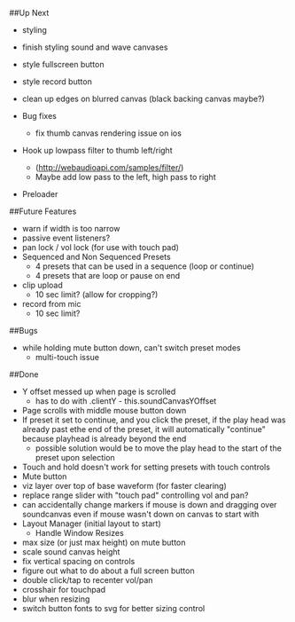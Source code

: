 ##Up Next
* styling
 * finish styling sound and wave canvases
 * style fullscreen button
 * style record button
 * clean up edges on blurred canvas (black backing canvas maybe?)
  
* Bug fixes
  * fix thumb canvas rendering issue on ios
* Hook up lowpass filter to thumb left/right
  * (http://webaudioapi.com/samples/filter/)
  * Maybe add low pass to the left, high pass to right
* Preloader

##Future Features
* warn if width is too narrow
* passive event listeners?
* pan lock / vol lock (for use with touch pad)
* Sequenced and Non Sequenced Presets
  * 4 presets that can be used in a sequence (loop or continue)
  * 4 presets that are loop or pause on end
* clip upload
  * 10 sec limit? (allow for cropping?)
* record from mic
  * 10 sec limit?
  
##Bugs
* while holding mute button down, can't switch preset modes
  * multi-touch issue

##Done
* Y offset messed up when page is scrolled
  * has to do with .clientY - this.soundCanvasYOffset
* Page scrolls with middle mouse button down
* If preset it set to continue, and you click the preset, if the play head was already past ethe end of the preset, it will automatically "continue" because playhead is already beyond the end
  * possible solution would be to move the play head to the start of the preset upon selection
* Touch and hold doesn't work for setting presets with touch controls
* Mute button
* viz layer over top of base waveform (for faster clearing)
* replace range slider with "touch pad" controlling vol and pan?
* can accidentally change markers if mouse is down and dragging over soundcanvas even if mouse wasn't down on canvas to start with
* Layout Manager (initial layout to start)
  * Handle Window Resizes
* max size (or just max height) on mute button
* scale sound canvas height
* fix vertical spacing on controls
* figure out what to do about a full screen button
* double click/tap to recenter vol/pan
* crosshair for touchpad
* blur when resizing
* switch button fonts to svg for better sizing control